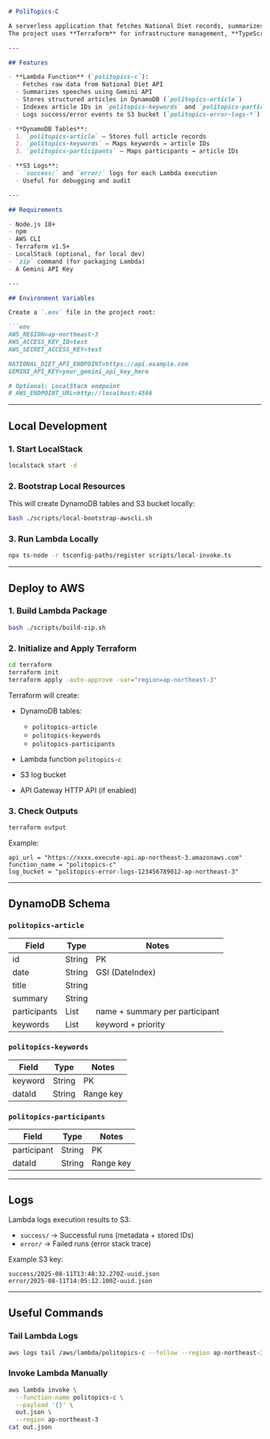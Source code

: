 ````markdown
# PoliTopics-C

A serverless application that fetches National Diet records, summarizes them with LLM (Gemini), and stores the results in DynamoDB, with logs stored in S3.  
The project uses **Terraform** for infrastructure management, **TypeScript** for Lambda functions, and supports both **local development** (LocalStack) and AWS deployment.

---

## Features

- **Lambda Function** (`politopics-c`):
  - Fetches raw data from National Diet API
  - Summarizes speeches using Gemini API
  - Stores structured articles in DynamoDB (`politopics-article`)
  - Indexes article IDs in `politopics-keywords` and `politopics-participants`
  - Logs success/error events to S3 bucket (`politopics-error-logs-*`)

- **DynamoDB Tables**:
  1. `politopics-article` — Stores full article records
  2. `politopics-keywords` — Maps keywords → article IDs
  3. `politopics-participants` — Maps participants → article IDs

- **S3 Logs**:
  - `success/` and `error/` logs for each Lambda execution
  - Useful for debugging and audit

---

## Requirements

- Node.js 18+
- npm
- AWS CLI
- Terraform v1.5+
- LocalStack (optional, for local dev)
- `zip` command (for packaging Lambda)
- A Gemini API Key

---

## Environment Variables

Create a `.env` file in the project root:

```env
AWS_REGION=ap-northeast-3
AWS_ACCESS_KEY_ID=test
AWS_SECRET_ACCESS_KEY=test

NATIONAL_DIET_API_ENDPOINT=https://api.example.com
GEMINI_API_KEY=your_gemini_api_key_here

# Optional: LocalStack endpoint
# AWS_ENDPOINT_URL=http://localhost:4566
````

---

## Local Development

### 1. Start LocalStack

```bash
localstack start -d
```

### 2. Bootstrap Local Resources

This will create DynamoDB tables and S3 bucket locally:

```bash
bash ./scripts/local-bootstrap-awscli.sh
```

### 3. Run Lambda Locally

```bash
npx ts-node -r tsconfig-paths/register scripts/local-invoke.ts
```

---

## Deploy to AWS

### 1. Build Lambda Package

```bash
bash ./scripts/build-zip.sh
```

### 2. Initialize and Apply Terraform

```bash
cd terraform
terraform init
terraform apply -auto-approve -var="region=ap-northeast-3"
```

Terraform will create:

* DynamoDB tables:

  * `politopics-article`
  * `politopics-keywords`
  * `politopics-participants`
* Lambda function `politopics-c`
* S3 log bucket
* API Gateway HTTP API (if enabled)

### 3. Check Outputs

```bash
terraform output
```

Example:

```
api_url = "https://xxxx.execute-api.ap-northeast-3.amazonaws.com"
function_name = "politopics-c"
log_bucket = "politopics-error-logs-123456789012-ap-northeast-3"
```

---

## DynamoDB Schema

### `politopics-article`

| Field        | Type   | Notes                          |
| ------------ | ------ | ------------------------------ |
| id           | String | PK                             |
| date         | String | GSI (DateIndex)                |
| title        | String |                                |
| summary      | String |                                |
| participants | List   | name + summary per participant |
| keywords     | List   | keyword + priority             |

### `politopics-keywords`

| Field   | Type   | Notes     |
| ------- | ------ | --------- |
| keyword | String | PK        |
| dataId  | String | Range key |

### `politopics-participants`

| Field       | Type   | Notes     |
| ----------- | ------ | --------- |
| participant | String | PK        |
| dataId      | String | Range key |

---

## Logs

Lambda logs execution results to S3:

* `success/` → Successful runs (metadata + stored IDs)
* `error/` → Failed runs (error stack trace)

Example S3 key:

```
success/2025-08-11T13:48:32.270Z-uuid.json
error/2025-08-11T14:05:12.100Z-uuid.json
```

---

## Useful Commands

### Tail Lambda Logs

```bash
aws logs tail /aws/lambda/politopics-c --follow --region ap-northeast-3
```

### Invoke Lambda Manually

```bash
aws lambda invoke \
  --function-name politopics-c \
  --payload '{}' \
  out.json \
  --region ap-northeast-3
cat out.json
```